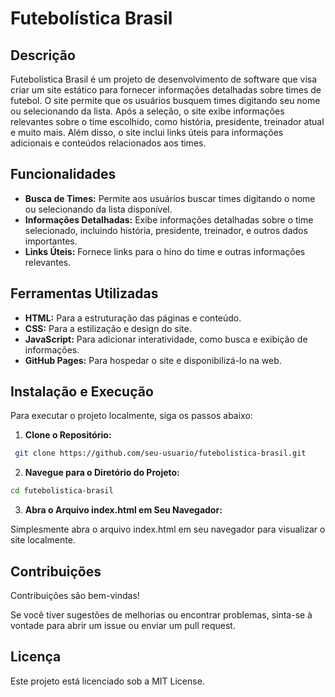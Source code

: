 # Futebolística Brasil

## Descrição

Futebolística Brasil é um projeto de desenvolvimento de software que visa criar um site estático para fornecer informações detalhadas sobre times de futebol. O site permite que os usuários busquem times digitando seu nome ou selecionando da lista. Após a seleção, o site exibe informações relevantes sobre o time escolhido, como história, presidente, treinador atual e muito mais. Além disso, o site inclui links úteis para informações adicionais e conteúdos relacionados aos times.

## Funcionalidades

- **Busca de Times:** Permite aos usuários buscar times digitando o nome ou selecionando da lista disponível.
- **Informações Detalhadas:** Exibe informações detalhadas sobre o time selecionado, incluindo história, presidente, treinador, e outros dados importantes.
- **Links Úteis:** Fornece links para o hino do time e outras informações relevantes.

## Ferramentas Utilizadas

- **HTML:** Para a estruturação das páginas e conteúdo.
- **CSS:** Para a estilização e design do site.
- **JavaScript:** Para adicionar interatividade, como busca e exibição de informações.
- **GitHub Pages:** Para hospedar o site e disponibilizá-lo na web.

## Instalação e Execução

Para executar o projeto localmente, siga os passos abaixo:

1. **Clone o Repositório:**

```bash
 git clone https://github.com/seu-usuario/futebolistica-brasil.git
 ```

2. **Navegue para o Diretório do Projeto:**

 ```bash
 cd futebolistica-brasil
 ```

3. **Abra o Arquivo index.html em Seu Navegador:**

Simplesmente abra o arquivo index.html em seu navegador para visualizar o site localmente.

## Contribuições

Contribuições são bem-vindas! 

Se você tiver sugestões de melhorias ou encontrar problemas, sinta-se à vontade para abrir um issue ou enviar um pull request.

## Licença
Este projeto está licenciado sob a MIT License.
